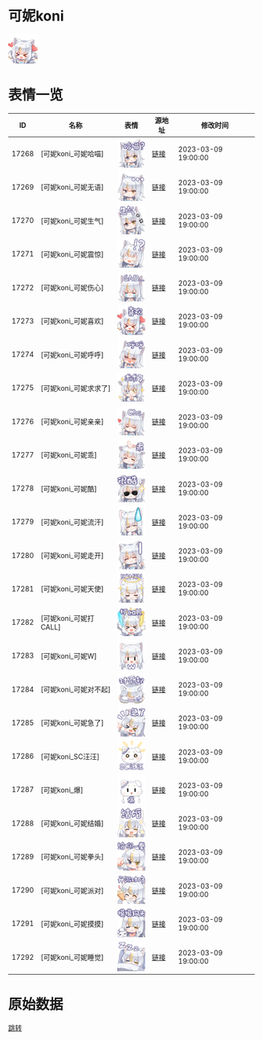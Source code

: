 # 可妮koni

<img src="./cover.png" height="60" alt="cover" />

# 表情一览

|ID|名称|表情|源地址|修改时间|
|----|----|----|----|----|
|17268|[可妮koni_可妮哈喵]|<img src="./pic/017268_%5B可妮koni_可妮哈喵%5D.png" height="60" alt="可妮哈喵"/>|[链接](https://i0.hdslb.com/bfs/garb/29dadfefda55ada6ab4fc4059ccd362a4a47087b.png)|2023-03-09 19:00:00|
|17269|[可妮koni_可妮无语]|<img src="./pic/017269_%5B可妮koni_可妮无语%5D.png" height="60" alt="可妮无语"/>|[链接](https://i0.hdslb.com/bfs/garb/96d98d025e5fe0522d6367621b4563da55083e4a.png)|2023-03-09 19:00:00|
|17270|[可妮koni_可妮生气]|<img src="./pic/017270_%5B可妮koni_可妮生气%5D.png" height="60" alt="可妮生气"/>|[链接](https://i0.hdslb.com/bfs/garb/ec9b92634b898b8b003832af79aa6fa340fa99b1.png)|2023-03-09 19:00:00|
|17271|[可妮koni_可妮震惊]|<img src="./pic/017271_%5B可妮koni_可妮震惊%5D.png" height="60" alt="可妮震惊"/>|[链接](https://i0.hdslb.com/bfs/garb/a49358f5bf0c5ace44e4a487cdbe1ad3edc380a4.png)|2023-03-09 19:00:00|
|17272|[可妮koni_可妮伤心]|<img src="./pic/017272_%5B可妮koni_可妮伤心%5D.png" height="60" alt="可妮伤心"/>|[链接](https://i0.hdslb.com/bfs/garb/2164589dcc7bf7eda707434d8932684ccf2358a4.png)|2023-03-09 19:00:00|
|17273|[可妮koni_可妮喜欢]|<img src="./pic/017273_%5B可妮koni_可妮喜欢%5D.png" height="60" alt="可妮喜欢"/>|[链接](https://i0.hdslb.com/bfs/garb/1b29becacc7b000a0b91d7999dd834361f915a4b.png)|2023-03-09 19:00:00|
|17274|[可妮koni_可妮呼呼]|<img src="./pic/017274_%5B可妮koni_可妮呼呼%5D.png" height="60" alt="可妮呼呼"/>|[链接](https://i0.hdslb.com/bfs/garb/15f14baf99ca982ce66c8a6e05959dc9d35087b5.png)|2023-03-09 19:00:00|
|17275|[可妮koni_可妮求求了]|<img src="./pic/017275_%5B可妮koni_可妮求求了%5D.png" height="60" alt="可妮求求了"/>|[链接](https://i0.hdslb.com/bfs/garb/8dbbb3aa391c3a5102ac892822ee180c313f4d5e.png)|2023-03-09 19:00:00|
|17276|[可妮koni_可妮亲亲]|<img src="./pic/017276_%5B可妮koni_可妮亲亲%5D.png" height="60" alt="可妮亲亲"/>|[链接](https://i0.hdslb.com/bfs/garb/9a57e8016252eee369a0548ac4e12ffae4d220a5.png)|2023-03-09 19:00:00|
|17277|[可妮koni_可妮乖]|<img src="./pic/017277_%5B可妮koni_可妮乖%5D.png" height="60" alt="可妮乖"/>|[链接](https://i0.hdslb.com/bfs/garb/5b7a47df888ab1b9f994f069a8eccfc0110d16c5.png)|2023-03-09 19:00:00|
|17278|[可妮koni_可妮酷]|<img src="./pic/017278_%5B可妮koni_可妮酷%5D.png" height="60" alt="可妮酷"/>|[链接](https://i0.hdslb.com/bfs/garb/9cc0214c88ea174cc99b455353534acfc462986f.png)|2023-03-09 19:00:00|
|17279|[可妮koni_可妮流汗]|<img src="./pic/017279_%5B可妮koni_可妮流汗%5D.png" height="60" alt="可妮流汗"/>|[链接](https://i0.hdslb.com/bfs/garb/949ddc4dddcdd19a5da3050ee51e5b5eb95a9ba8.png)|2023-03-09 19:00:00|
|17280|[可妮koni_可妮走开]|<img src="./pic/017280_%5B可妮koni_可妮走开%5D.png" height="60" alt="可妮走开"/>|[链接](https://i0.hdslb.com/bfs/garb/cea27ac65efed5de737776d5834c1e61196b9b10.png)|2023-03-09 19:00:00|
|17281|[可妮koni_可妮天使]|<img src="./pic/017281_%5B可妮koni_可妮天使%5D.png" height="60" alt="可妮天使"/>|[链接](https://i0.hdslb.com/bfs/garb/2521c8271318df75a6efdbae0610825deccf14b5.png)|2023-03-09 19:00:00|
|17282|[可妮koni_可妮打CALL]|<img src="./pic/017282_%5B可妮koni_可妮打CALL%5D.png" height="60" alt="可妮打CALL"/>|[链接](https://i0.hdslb.com/bfs/garb/8f9f5ae61800243706e02233b7b06b7b11720f46.png)|2023-03-09 19:00:00|
|17283|[可妮koni_可妮W]|<img src="./pic/017283_%5B可妮koni_可妮W%5D.png" height="60" alt="可妮W"/>|[链接](https://i0.hdslb.com/bfs/garb/ab7969274fe9aba769cf9a36ffd978c65458eea5.png)|2023-03-09 19:00:00|
|17284|[可妮koni_可妮对不起]|<img src="./pic/017284_%5B可妮koni_可妮对不起%5D.png" height="60" alt="可妮对不起"/>|[链接](https://i0.hdslb.com/bfs/garb/5ca86afb0a252ba4fca89fb1c16f8475e13d7f22.png)|2023-03-09 19:00:00|
|17285|[可妮koni_可妮急了]|<img src="./pic/017285_%5B可妮koni_可妮急了%5D.png" height="60" alt="可妮急了"/>|[链接](https://i0.hdslb.com/bfs/garb/2da6bd2942b627811373f859bc9fa0d1f4a1f601.png)|2023-03-09 19:00:00|
|17286|[可妮koni_SC汪汪]|<img src="./pic/017286_%5B可妮koni_SC汪汪%5D.png" height="60" alt="SC汪汪"/>|[链接](https://i0.hdslb.com/bfs/garb/bb0654024701a7f8f422bfbb8e227fe726dca1fa.png)|2023-03-09 19:00:00|
|17287|[可妮koni_爆]|<img src="./pic/017287_%5B可妮koni_爆%5D.png" height="60" alt="爆"/>|[链接](https://i0.hdslb.com/bfs/garb/8868f02118388f2fd05342005e032e375e2fefe6.png)|2023-03-09 19:00:00|
|17288|[可妮koni_可妮结婚]|<img src="./pic/017288_%5B可妮koni_可妮结婚%5D.png" height="60" alt="可妮结婚"/>|[链接](https://i0.hdslb.com/bfs/garb/8e914c92fcd9c1aba046fdcc2fff86a8d50d9a18.png)|2023-03-09 19:00:00|
|17289|[可妮koni_可妮拳头]|<img src="./pic/017289_%5B可妮koni_可妮拳头%5D.png" height="60" alt="可妮拳头"/>|[链接](https://i0.hdslb.com/bfs/garb/4281f72dad0979897e2ab9394c785e6392c749b0.png)|2023-03-09 19:00:00|
|17290|[可妮koni_可妮派对]|<img src="./pic/017290_%5B可妮koni_可妮派对%5D.png" height="60" alt="可妮派对"/>|[链接](https://i0.hdslb.com/bfs/garb/65e3f789f32323f26e73709bde9dfeef938abe61.png)|2023-03-09 19:00:00|
|17291|[可妮koni_可妮摸摸]|<img src="./pic/017291_%5B可妮koni_可妮摸摸%5D.png" height="60" alt="可妮摸摸"/>|[链接](https://i0.hdslb.com/bfs/garb/e8ce54093b3e55ad8089c5f43a2e141818da8a62.png)|2023-03-09 19:00:00|
|17292|[可妮koni_可妮睡觉]|<img src="./pic/017292_%5B可妮koni_可妮睡觉%5D.png" height="60" alt="可妮睡觉"/>|[链接](https://i0.hdslb.com/bfs/garb/049bf677010493e268505dacdd41217298384b29.png)|2023-03-09 19:00:00|

# 原始数据

[跳转](./raw.json)

